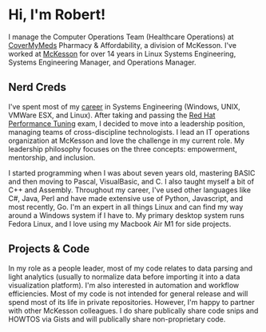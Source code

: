 # Hi, I'm Robert!
I manage the Computer Operations Team (Healthcare Operations) at [CoverMyMeds](https://www.covermymeds.com/main/) Pharmacy & Affordability, a division of McKesson. I've worked at [McKesson](https://www.mckesson.com) for over 14 years in Linux Systems Engineering, Systems Engineering Manager, and Operations Manager.

## Nerd Creds
I've spent most of my [career](https://rsigler.com/) in Systems Engineering (Windows, UNIX, VMWare ESX, and Linux). After taking and passing the [Red Hat Performance Tuning](https://www.redhat.com/en/services/certification/rhcs-performance-tuning) exam, I decided to move into a leadership position, managing teams of cross-discipline technologists. I lead an IT operations organization at McKesson and love the challenge in my current role. My leadership philosophy focuses on the three concepts: empowerment, mentorship, and inclusion.

I started programming when I was about seven years old, mastering BASIC and then moving to Pascal, VisualBasic, and C. I also taught myself a bit of C++ and Assembly. Throughout my career, I've used other languages like C#, Java, Perl and have made extensive use of Python, Javascript, and most recently, Go. I'm an expert in all things Linux and can find my way around a Windows system if I have to. My primary desktop system runs Fedora Linux, and I love using my Macbook Air M1 for side projects.

## Projects & Code
In my role as a people leader, most of my code relates to data parsing and light analytics (usually to normalize data before importing it into a data visualization platform). I'm also interested in automation and workflow efficiencies. Most of my code is not intended for general release and will spend most of its life in private repositories. However, I'm happy to partner with other McKesson colleagues. I do share publically share code snips and HOWTOS via Gists and will publically share non-proprietary code.
